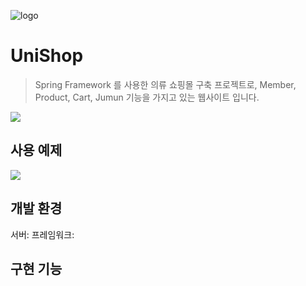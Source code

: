 ![logo](https://user-images.githubusercontent.com/66353700/101781894-b8889480-3b3b-11eb-8264-fac2b257292d.png)
# UniShop
> Spring Framework 를 사용한 의류 쇼핑몰 구축 프로젝트로, Member, Product, Cart, Jumun 기능을 가지고 있는 웹사이트 입니다.



![](../header.png)


## 사용 예제

![](UniShop.gif)


## 개발 환경 

서버:
프레임워크:


## 구현 기능




